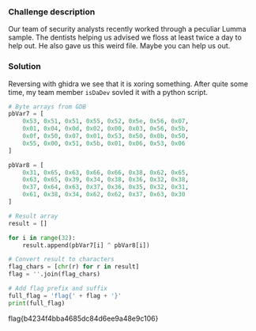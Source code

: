 ### Challenge description

Our team of security analysts recently worked through a peculiar Lumma sample.
The dentists helping us advised we floss at least twice a day to help out.
He also gave us this weird file. Maybe you can help us out.

### Solution

Reversing with ghidra we see that it is xoring something. After quite some time, my team member `isDaDev` sovled it with a python script.

```python
# Byte arrays from GDB
pbVar7 = [
    0x53, 0x51, 0x51, 0x55, 0x52, 0x5e, 0x56, 0x07,
    0x01, 0x04, 0x0d, 0x02, 0x00, 0x03, 0x56, 0x5b,
    0x0f, 0x50, 0x07, 0x01, 0x53, 0x50, 0x0b, 0x50,
    0x55, 0x00, 0x51, 0x5b, 0x01, 0x06, 0x53, 0x06
]

pbVar8 = [
    0x31, 0x65, 0x63, 0x66, 0x66, 0x38, 0x62, 0x65,
    0x63, 0x65, 0x39, 0x34, 0x38, 0x36, 0x32, 0x38,
    0x37, 0x64, 0x63, 0x37, 0x36, 0x35, 0x32, 0x31,
    0x61, 0x38, 0x34, 0x62, 0x62, 0x37, 0x63, 0x30
]

# Result array
result = []

for i in range(32):
    result.append(pbVar7[i] ^ pbVar8[i])

# Convert result to characters
flag_chars = [chr(r) for r in result]
flag = ''.join(flag_chars)

# Add flag prefix and suffix
full_flag = 'flag{' + flag + '}'
print(full_flag)
```
flag{b4234f4bba4685dc84d6ee9a48e9c106}